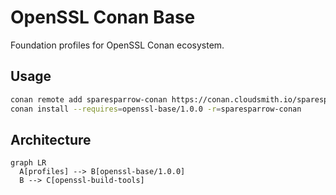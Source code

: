 # OpenSSL Conan Base

Foundation profiles for OpenSSL Conan ecosystem.

## Usage

```bash
conan remote add sparesparrow-conan https://conan.cloudsmith.io/sparesparrow-conan/openssl-conan/ --force
conan install --requires=openssl-base/1.0.0 -r=sparesparrow-conan
```

## Architecture

```mermaid
graph LR
  A[profiles] --> B[openssl-base/1.0.0]
  B --> C[openssl-build-tools]
```
